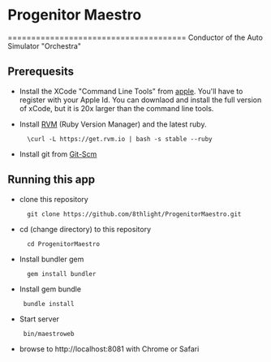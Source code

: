 # Progenitor Maestro
======================================
Conductor of the Auto Simulator "Orchestra"

## Prerequesits

* Install the XCode "Command Line Tools" from [apple](https://developer.apple.com/downloads/index.action).
  You'll have to register with your Apple Id.  You can downlaod and install the full version of xCode, but 
  it is 20x larger than the command line tools.

* Install [RVM](https://rvm.io/) (Ruby Version Manager) and the latest ruby.

        \curl -L https://get.rvm.io | bash -s stable --ruby

* Install git from [Git-Scm](http://git-scm.com/downloads)

## Running this app

* clone this repository

        git clone https://github.com/8thlight/ProgenitorMaestro.git

* cd (change directory) to this repository

        cd ProgenitorMaestro

* Install bundler gem

        gem install bundler

*  Install gem bundle

        bundle install

*  Start server

        bin/maestroweb

* browse to http://localhost:8081 with Chrome or Safari

